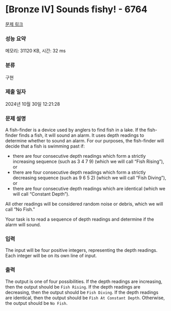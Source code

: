 # [Bronze IV] Sounds fishy! - 6764 

[문제 링크](https://www.acmicpc.net/problem/6764) 

### 성능 요약

메모리: 31120 KB, 시간: 32 ms

### 분류

구현

### 제출 일자

2024년 10월 30일 12:21:28

### 문제 설명

<p>A fish-finder is a device used by anglers to find fish in a lake. If the fish-finder finds a fish, it will sound an alarm. It uses depth readings to determine whether to sound an alarm. For our purposes, the fish-finder will decide that a fish is swimming past if:</p>

<ul>
	<li>there are four consecutive depth readings which form a strictly increasing sequence (such as 3 4 7 9) (which we will call “Fish Rising”), or</li>
	<li>there are four consecutive depth readings which form a strictly decreasing sequence (such as 9 6 5 2) (which we will call “Fish Diving”), or</li>
	<li>there are four consecutive depth readings which are identical (which we will call “Constant Depth”).</li>
</ul>

<p>All other readings will be considered random noise or debris, which we will call “No Fish.”</p>

<p>Your task is to read a sequence of depth readings and determine if the alarm will sound.</p>

### 입력 

 <p>The input will be four positive integers, representing the depth readings. Each integer will be on its own line of input.</p>

### 출력 

 <p>The output is one of four possibilities. If the depth readings are increasing, then the output should be <code>Fish Rising</code>. If the depth readings are decreasing, then the output should be <code>Fish Diving</code>. If the depth readings are identical, then the output should be <code>Fish At Constant Depth</code>. Otherwise, the output should be <code>No Fish</code>.</p>


